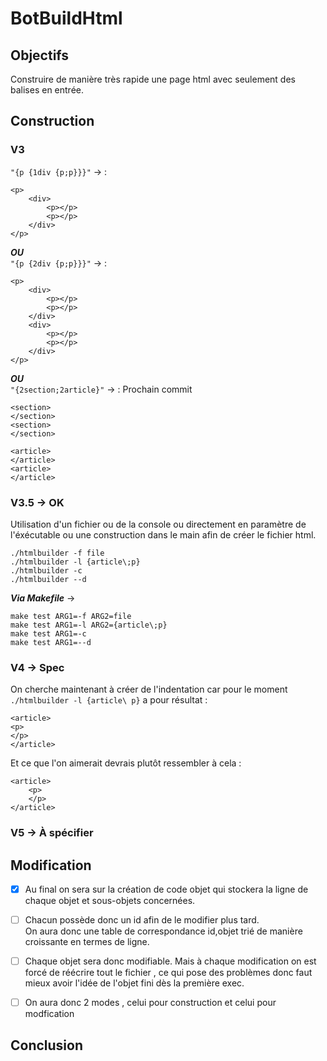 # BotBuildHtml

## Objectifs 
Construire de manière très rapide une page html avec seulement des balises en entrée.  

## Construction 

### V3 
`"{p {1div {p;p}}}"` -> : 

	<p>
		<div>
			<p></p>
			<p></p>
		</div>
	</p>
**_OU_**  
`"{p {2div {p;p}}}"` -> : 

	<p>
		<div>
			<p></p>
			<p></p>
		</div>
		<div>
			<p></p>
			<p></p>
		</div>
	</p>
**_OU_**   
`"{2section;2article}"` -> : Prochain commit 
	
	<section>
	</section>
	<section>
	</section>

	<article>
	</article>
	<article>
	</article>

### V3.5 -> OK 
Utilisation d'un fichier ou de la console ou directement en paramètre 
de l'éxécutable ou une construction dans le main afin de créer le fichier html.

	./htmlbuilder -f file 
	./htmlbuilder -l {article\;p} 
	./htmlbuilder -c 
	./htmlbuilder --d

**_Via Makefile_** -> 

	make test ARG1=-f ARG2=file
	make test ARG1=-l ARG2={article\;p}
	make test ARG1=-c 
	make test ARG1=--d 

### V4 -> Spec
On cherche maintenant à créer de l'indentation car pour le moment 
`./htmlbuilder -l {article\ p}` a pour résultat : 

	<article>
	<p>
	</p>
	</article>
Et ce que l'on aimerait devrais plutôt ressembler à cela : 

	<article>
		<p>
		</p>
	</article>

### V5 -> À spécifier

## Modification 
- [x] Au final on sera sur la création de code objet qui stockera la ligne de 	chaque objet et sous-objets concernées.  
- [ ] Chacun possède donc un id afin de le modifier plus tard.  
  On aura donc une table de correspondance id,objet trié de manière croissante en termes de ligne.  
- [ ] Chaque objet sera donc modifiable. Mais à chaque modification on est forcé de réécrire tout  le fichier , ce qui pose des problèmes donc faut mieux avoir l'idée de l'objet fini dès la première exec.
  
- [ ] On aura donc 2 modes , celui pour construction et celui pour modfication 


## Conclusion 